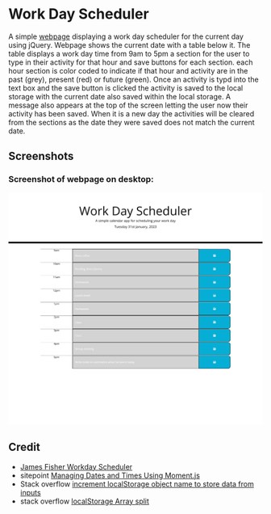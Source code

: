 # Work Day Scheduler

A simple [webpage]() displaying a work day scheduler for the current day using jQuery. Webpage shows the current date with a table below it. The table displays a work day time from 9am to 5pm a section for the user to type in their activity for that hour and save buttons for each section. each hour section is color coded to indicate if that hour and activity are in the past (grey), present (red) or future (green). Once an activity is typd into the text box and the save button is clicked the activity is saved to the local storage with the current date also saved within the local storage. A message also appears at the top of the screen letting the user now their activity has been saved. When it is a new day the activities will be cleared from the sections as the date they were saved does not match the current date.

## Screenshots 

### Screenshot of webpage on desktop:
![alt text](./images/screenshot.png)

## Credit 

- [James Fisher Workday Scheduler](https://github.com/jfisher396/workday-scheduler)
- sitepoint [Managing Dates and Times Using Moment.js](https://www.sitepoint.com/managing-dates-times-using-moment-js/#:~:text=moment().,and%20a%20two%2Ddigit%20day.)
- Stack overflow [increment localStorage object name to store data from inputs](https://stackoverflow.com/questions/59642012/increment-localstorage-object-name-to-store-data-from-inputs)
- stack overflow [localStorage Array split](https://stackoverflow.com/questions/31142161/localstorage-array-split)
